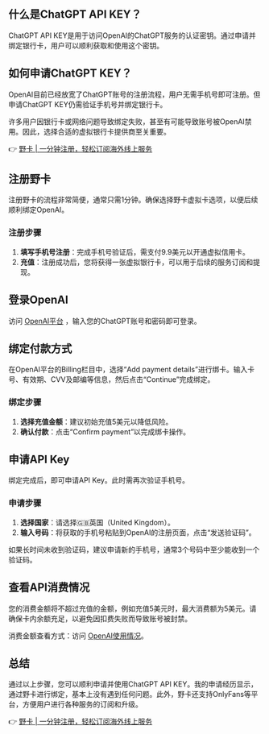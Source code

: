 ## 什么是ChatGPT API KEY？

ChatGPT API KEY是用于访问OpenAI的ChatGPT服务的认证密钥。通过申请并绑定银行卡，用户可以顺利获取和使用这个密钥。

## 如何申请ChatGPT KEY？

OpenAI目前已经放宽了ChatGPT账号的注册流程，用户无需手机号即可注册。但申请ChatGPT KEY仍需验证手机号并绑定银行卡。

许多用户因银行卡或网络问题导致绑定失败，甚至有可能导致账号被OpenAI禁用。因此，选择合适的虚拟银行卡提供商至关重要。

👉 [野卡 | 一分钟注册，轻松订阅海外线上服务](https://bit.ly/bewildcard)

## 注册野卡

注册野卡的流程非常简便，通常只需1分钟。确保选择野卡虚拟卡选项，以便后续顺利绑定OpenAI。

### 注册步骤

1. **填写手机号注册**：完成手机号验证后，需支付9.9美元以开通虚拟信用卡。
2. **充值**：注册成功后，您将获得一张虚拟银行卡，可以用于后续的服务订阅和提现。

## 登录OpenAI

访问 [OpenAI平台](https://platform.openai.com/) ，输入您的ChatGPT账号和密码即可登录。

## 绑定付款方式

在OpenAI平台的Billing栏目中，选择“Add payment details”进行绑卡。输入卡号、有效期、CVV及邮编等信息，然后点击“Continue”完成绑定。

### 绑定步骤

1. **选择充值金额**：建议初始充值5美元以降低风险。
2. **确认付款**：点击“Confirm payment”以完成绑卡操作。

## 申请API Key

绑定完成后，即可申请API Key。此时需再次验证手机号。

### 申请步骤

1. **选择国家**：请选择🇬🇧英国（United Kingdom）。
2. **输入号码**：将获取的手机号粘贴到OpenAI的注册页面，点击“发送验证码”。

如果长时间未收到验证码，建议申请新的手机号，通常3个号码中至少能收到一个验证码。

## 查看API消费情况

您的消费金额将不超过充值的金额，例如充值5美元时，最大消费额为5美元。请确保卡内余额充足，以避免因扣费失败而导致账号被封禁。

消费金额查看方式：访问 [OpenAI使用情况](https://platform.openai.com/usage)。

## 总结

通过以上步骤，您可以顺利申请并使用ChatGPT API KEY。我的申请经历显示，通过野卡进行绑定，基本上没有遇到任何问题。此外，野卡还支持OnlyFans等平台，方便用户进行各种服务的订阅和升级。

👉 [野卡 | 一分钟注册，轻松订阅海外线上服务](https://bit.ly/bewildcard)